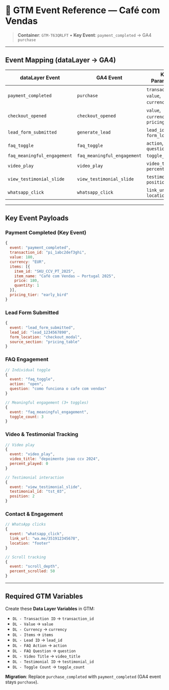 # 🎯 GTM Event Reference — Café com Vendas

> **Container**: `GTM-T63QRLFT` • **Key Event**: `payment_completed` → GA4 `purchase`

---

## Event Mapping (dataLayer → GA4)

| dataLayer Event | GA4 Event | Key Parameters |
|-----------------|-----------|----------------|
| `payment_completed` | `purchase` | `transaction_id`, `value`, `currency`, `items` |
| `checkout_opened` | `checkout_opened` | `value`, `currency`, `pricing_tier` |
| `lead_form_submitted` | `generate_lead` | `lead_id`, `form_location` |
| `faq_toggle` | `faq_toggle` | `action`, `question` |
| `faq_meaningful_engagement` | `faq_meaningful_engagement` | `toggle_count` |
| `video_play` | `video_play` | `video_title`, `percent_played` |
| `view_testimonial_slide` | `view_testimonial_slide` | `testimonial_id`, `position` |
| `whatsapp_click` | `whatsapp_click` | `link_url`, `location` |

---

## Key Event Payloads

### Payment Completed (Key Event)
```js
{
  event: "payment_completed",
  transaction_id: "pi_1abc2def3ghi",
  value: 180,
  currency: "EUR",
  items: [{
    item_id: "SKU_CCV_PT_2025",
    item_name: "Café com Vendas – Portugal 2025",
    price: 180,
    quantity: 1
  }],
  pricing_tier: "early_bird"
}
```

### Lead Form Submitted
```js
{
  event: "lead_form_submitted",
  lead_id: "lead_1234567890",
  form_location: "checkout_modal",
  source_section: "pricing_table"
}
```

### FAQ Engagement
```js
// Individual toggle
{
  event: "faq_toggle",
  action: "open",
  question: "como funciona o cafe com vendas"
}

// Meaningful engagement (3+ toggles)
{
  event: "faq_meaningful_engagement",
  toggle_count: 3
}
```

### Video & Testimonial Tracking
```js
// Video play
{
  event: "video_play",
  video_title: "depoimento joao ccv 2024",
  percent_played: 0
}

// Testimonial interaction
{
  event: "view_testimonial_slide",
  testimonial_id: "tst_03",
  position: 2
}
```

### Contact & Engagement
```js
// WhatsApp clicks
{
  event: "whatsapp_click",
  link_url: "wa.me/351912345678",
  location: "footer"
}

// Scroll tracking
{
  event: "scroll_depth",
  percent_scrolled: 50
}
```

---

## Required GTM Variables

Create these **Data Layer Variables** in GTM:

* `DL - Transaction ID` → `transaction_id`
* `DL - Value` → `value`  
* `DL - Currency` → `currency`
* `DL - Items` → `items`
* `DL - Lead ID` → `lead_id`
* `DL - FAQ Action` → `action`
* `DL - FAQ Question` → `question`
* `DL - Video Title` → `video_title`
* `DL - Testimonial ID` → `testimonial_id`
* `DL - Toggle Count` → `toggle_count`

**Migration**: Replace `purchase_completed` with `payment_completed` (GA4 event stays `purchase`).
